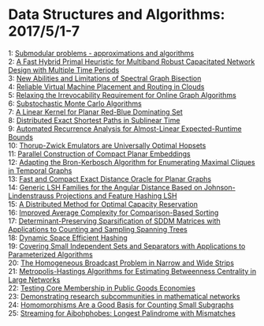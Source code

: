 # Data Structures and Algorithms: 2017/5/1-7  
1: [Submodular problems - approximations and algorithms](https://doi.org/10.48550/arXiv.1010.1945)  
2: [A Fast Hybrid Primal Heuristic for Multiband Robust Capacitated Network  Design with Multiple Time Periods](https://doi.org/10.48550/arXiv.1410.5850)  
3: [New Abilities and Limitations of Spectral Graph Bisection](https://doi.org/10.48550/arXiv.1701.01337)  
4: [Reliable Virtual Machine Placement and Routing in Clouds](https://doi.org/10.48550/arXiv.1701.06005)  
5: [Relaxing the Irrevocability Requirement for Online Graph Algorithms](https://doi.org/10.48550/arXiv.1704.08835)  
6: [Substochastic Monte Carlo Algorithms](https://doi.org/10.48550/arXiv.1704.09014)  
7: [A Linear Kernel for Planar Red-Blue Dominating Set](https://doi.org/10.48550/arXiv.1408.6388)  
8: [Distributed Exact Shortest Paths in Sublinear Time](https://doi.org/10.48550/arXiv.1703.01939)  
9: [Automated Recurrence Analysis for Almost-Linear Expected-Runtime Bounds](https://doi.org/10.48550/arXiv.1705.00314)  
10: [Thorup-Zwick Emulators are Universally Optimal Hopsets](https://doi.org/10.48550/arXiv.1705.00327)  
11: [Parallel Construction of Compact Planar Embeddings](https://doi.org/10.48550/arXiv.1705.00415)  
12: [Adapting the Bron-Kerbosch Algorithm for Enumerating Maximal Cliques in  Temporal Graphs](https://doi.org/10.48550/arXiv.1605.03871)  
13: [Fast and Compact Exact Distance Oracle for Planar Graphs](https://doi.org/10.48550/arXiv.1702.03259)  
14: [Generic LSH Families for the Angular Distance Based on  Johnson-Lindenstrauss Projections and Feature Hashing LSH](https://doi.org/10.48550/arXiv.1704.04684)  
15: [A Distributed Method for Optimal Capacity Reservation](https://doi.org/10.48550/arXiv.1705.00677)  
16: [Improved Average Complexity for Comparison-Based Sorting](https://doi.org/10.48550/arXiv.1705.00849)  
17: [Determinant-Preserving Sparsification of SDDM Matrices with Applications  to Counting and Sampling Spanning Trees](https://doi.org/10.48550/arXiv.1705.00985)  
18: [Dynamic Space Efficient Hashing](https://doi.org/10.48550/arXiv.1705.00997)  
19: [Covering Small Independent Sets and Separators with Applications to  Parameterized Algorithms](https://doi.org/10.48550/arXiv.1705.01414)  
20: [The Homogeneous Broadcast Problem in Narrow and Wide Strips](https://doi.org/10.48550/arXiv.1705.01465)  
21: [Metropolis-Hastings Algorithms for Estimating Betweenness Centrality in  Large Networks](https://doi.org/10.48550/arXiv.1704.07351)  
22: [Testing Core Membership in Public Goods Economies](https://doi.org/10.48550/arXiv.1705.01570)  
23: [Demonstrating research subcommunities in mathematical networks](https://doi.org/10.48550/arXiv.1705.01591)  
24: [Homomorphisms Are a Good Basis for Counting Small Subgraphs](https://doi.org/10.48550/arXiv.1705.01595)  
25: [Streaming for Aibohphobes: Longest Palindrome with Mismatches](https://doi.org/10.48550/arXiv.1705.01887)  